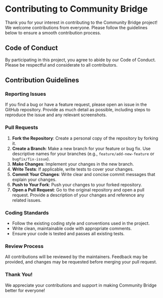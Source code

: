 # Contributing to Community Bridge

Thank you for your interest in contributing to the Community Bridge project! We welcome contributions from everyone. Please follow the guidelines below to ensure a smooth contribution process.

## Code of Conduct

By participating in this project, you agree to abide by our Code of Conduct. Please be respectful and considerate to all contributors.

## Contribution Guidelines

### Reporting Issues

If you find a bug or have a feature request, please open an issue in the GitHub repository. Provide as much detail as possible, including steps to reproduce the issue and any relevant screenshots.

### Pull Requests

1. **Fork the Repository**: Create a personal copy of the repository by forking it.
2. **Create a Branch**: Make a new branch for your feature or bug fix. Use descriptive names for your branches (e.g., `feature/add-new-feature` or `bugfix/fix-issue`).
3. **Make Changes**: Implement your changes in the new branch.
4. **Write Tests**: If applicable, write tests to cover your changes.
5. **Commit Your Changes**: Write clear and concise commit messages that explain your changes.
6. **Push to Your Fork**: Push your changes to your forked repository.
7. **Open a Pull Request**: Go to the original repository and open a pull request. Provide a description of your changes and reference any related issues.

### Coding Standards

- Follow the existing coding style and conventions used in the project.
- Write clean, maintainable code with appropriate comments.
- Ensure your code is tested and passes all existing tests.

### Review Process

All contributions will be reviewed by the maintainers. Feedback may be provided, and changes may be requested before merging your pull request.

### Thank You!

We appreciate your contributions and support in making Community Bridge better for everyone!